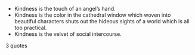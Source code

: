  - Kindness is the touch of an angel’s hand.
 - Kindness is the color in the cathedral window which woven into beautiful characters shuts out the hideous sights of a world which is all too practical.
 - Kindness is the velvet of social intercourse.

3 quotes